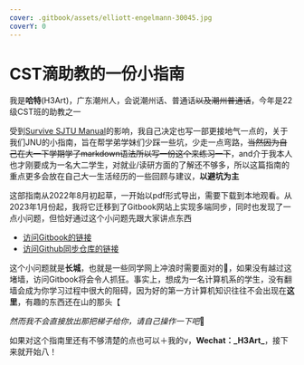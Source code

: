 ```yaml
---
cover: .gitbook/assets/elliott-engelmann-30045.jpg
coverY: 0
---
```


# CST滴助教的一份小指南

我是**哈特**(H3Art)，广东潮州人，会说潮州话、普通话~~以及潮州普通话~~，今年是22级CST班的助教之一

受到[Survive SJTU Manual](https://survivesjtu.gitbook.io/survivesjtumanual/)的影响，我自己决定也写一部更接地气一点的，关于我们JNU的小指南，旨在帮学弟学妹们少踩一些坑，少走一点弯路，~~当然因为自己在大一下学期学了markdown语法所以写一份这个来练习一下~~，and介于我本人也才刚要成为一名大二学生，对就业/读研方面的了解还不够多，所以这篇指南的重点更多会放在自己大一生活经历的一些回顾与建议，**以避坑为主**

这部指南从2022年8月初起草，一开始以pdf形式导出，需要下载到本地观看。从2023年1月份起，我将它迁移到了Gitbook网站上实现多端同步，同时也发现了一点小问题，但恰好通过这个小问题先跟大家讲点东西

* [访问Gitbook的链接](https://h3art.gitbook.io/guidance/)
* [访问Github同步仓库的链接](https://github.com/H3Art-q/Gitbook-CSTguidance)

这个小问题就是**长城**，也就是一些同学网上冲浪时需要面对的🧱，如果没有越过这堵墙，访问Gitbook将会令人抓狂。事实上，想成为一名计算机系的学生，没有翻墙会成为你学习过程中很大的阻碍，因为好的第一方计算机知识往往不会出现在**这里**，有趣的东西还在山的那头【

_然而我不会直接放出那把梯子给你，请自己操作一下吧_🥰

如果对这个指南里还有不够清楚的点也可以＋我的v，**Wechat：\_H3Art\_**，接下来就开始八！
